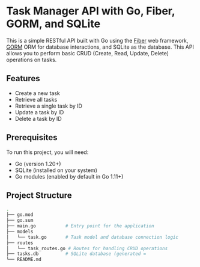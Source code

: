 # Task Manager API with Go, Fiber, GORM, and SQLite

This is a simple RESTful API built with Go using the [Fiber](https://gofiber.io/) web framework, [GORM](https://gorm.io/) ORM for database interactions, and SQLite as the database. This API allows you to perform basic CRUD (Create, Read, Update, Delete) operations on tasks.

## Features

- Create a new task
- Retrieve all tasks
- Retrieve a single task by ID
- Update a task by ID
- Delete a task by ID

## Prerequisites

To run this project, you will need:

- Go (version 1.20+)
- SQLite (installed on your system)
- Go modules (enabled by default in Go 1.11+)

## Project Structure

```bash
.
├── go.mod
├── go.sum
├── main.go           # Entry point for the application
├── models
│   └── task.go       # Task model and database connection logic
├── routes
│   └── task_routes.go # Routes for handling CRUD operations
├── tasks.db          # SQLite database (generated =
└── README.md         
